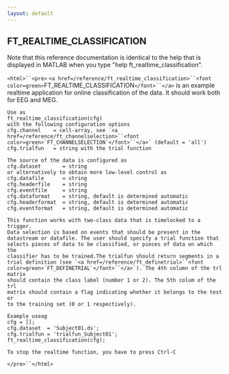 ```yaml
---
layout: default
---
```


##  FT_REALTIME_CLASSIFICATION

Note that this reference documentation is identical to the help that is displayed in MATLAB when you type "help ft_realtime_classification".

`<html>``<pre>`
    `<a href=/reference/ft_realtime_classification>``<font color=green>`FT_REALTIME_CLASSIFICATION`</font>``</a>` is an example realtime application for online
    classification of the data. It should work both for EEG and MEG.
 
    Use as
    ft_realtime_classification(cfg)
    with the following configuration options
    cfg.channel    = cell-array, see `<a href=/reference/ft_channelselection>``<font color=green>`FT_CHANNELSELECTION`</font>``</a>` (default = 'all')
    cfg.trialfun   = string with the trial function
 
    The source of the data is configured as
    cfg.dataset       = string
    or alternatively to obtain more low-level control as
    cfg.datafile      = string
    cfg.headerfile    = string
    cfg.eventfile     = string
    cfg.dataformat    = string, default is determined automatic
    cfg.headerformat  = string, default is determined automatic
    cfg.eventformat   = string, default is determined automatic
 
    This function works with two-class data that is timelocked to a trigger.
    Data selection is based on events that should be present in the
    datastream or datafile. The user should specify a trial function that
    selects pieces of data to be classified, or pieces of data on which the
    classifier has to be trained.The trialfun should return segments in a
    trial definition (see `<a href=/reference/ft_definetrial>``<font color=green>`FT_DEFINETRIAL`</font>``</a>`). The 4th column of the trl matrix
    should contain the class label (number 1 or 2). The 5th colum of the trl
    matrix should contain a flag indicating whether it belongs to the test or
    to the training set (0 or 1 respectively).
 
    Example useag
    cfg = [];
    cfg.dataset  = 'Subject01.ds';
    cfg.trialfun = 'trialfun_Subject01';
    ft_realtime_classification(cfg);
 
    To stop the realtime function, you have to press Ctrl-C
`</pre>``</html>`

